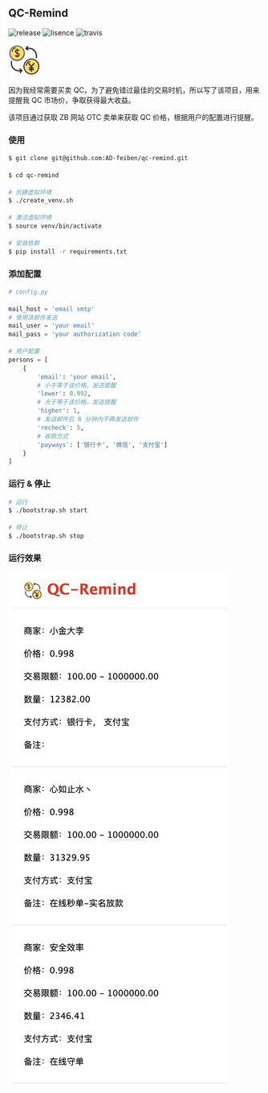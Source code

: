 
## QC-Remind

![release](https://img.shields.io/github/v/release/ad-feiben/qc-remind)
![lisence](https://img.shields.io/github/license/ad-feiben/qc-remind?logo=github)
![travis](https://img.shields.io/travis/ad-feiben/qc-remind?logo=travis)

![logo](./assets/logo.png)

因为我经常需要买卖 QC，为了避免错过最佳的交易时机，所以写了该项目，用来提醒我 QC 市场价，争取获得最大收益。

该项目通过获取 ZB 网站 OTC 卖单来获取 QC 价格，根据用户的配置进行提醒。

### 使用

```bash
$ git clone git@github.com:AD-feiben/qc-remind.git

$ cd qc-remind

# 创建虚拟环境
$ ./create_venv.sh

# 激活虚拟环境
$ source venv/bin/activate

# 安装依赖
$ pip install -r requirements.txt
```

### 添加配置

```python
# config.py

mail_host = 'email smtp'
# 使用该邮件发送
mail_user = 'your email'
mail_pass = 'your authorization code'

# 用户配置
persons = [
    {
        'email': 'your email',
        # 小于等于该价格，发送提醒
        'lower': 0.992,
        # 大于等于该价格，发送提醒
        'higher': 1,
        # 发送邮件后 N 分钟内不再发送邮件
        'recheck': 5,
        # 收款方式
        'payways': ['银行卡', '微信', '支付宝']
    }
]
```

### 运行 & 停止

```bash
# 运行
$ ./bootstrap.sh start

# 停止
$ ./bootstrap.sh stop
```

### 运行效果

![](./assets/img1.png)